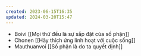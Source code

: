 ```yaml
---
created: 2023-06-15T16:35
updated: 2024-03-20T15:47
---
```

- Boivi [[Mọi thứ đều là sự sắp đặt của số phận]]
- Chonen [[Hãy thích ứng linh hoạt với cuộc sống]]
- Mauthuanvoi [[Số phận là do ta quyết định]] 